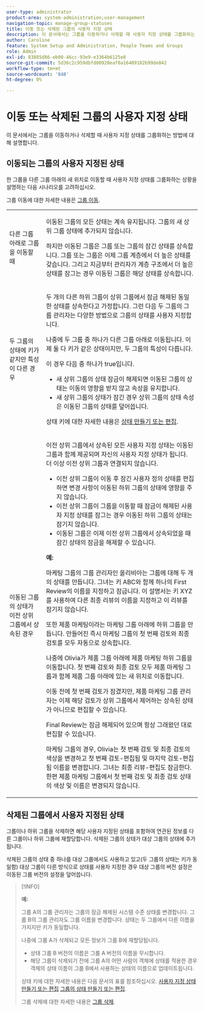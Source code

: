```yaml
---
user-type: administrator
product-area: system-administration;user-management
navigation-topic: manage-group-statuses
title: 이동 또는 삭제된 그룹의 사용자 지정 상태
description: 이 문서에서는 그룹을 이동하거나 삭제할 때 사용자 지정 상태를 그룹화하는 방법에 대해 설명합니다.
author: Caroline
feature: System Setup and Administration, People Teams and Groups
role: Admin
exl-id: 83885d86-eb00-46cc-93e9-e3364b6125e8
source-git-commit: 5d36c2c959dbfd00920eaf0a16409102b99de042
workflow-type: tm+mt
source-wordcount: '848'
ht-degree: 0%

---
```


# 이동 또는 삭제된 그룹의 사용자 지정 상태

이 문서에서는 그룹을 이동하거나 삭제할 때 사용자 지정 상태를 그룹화하는 방법에 대해 설명합니다.

## 이동되는 그룹의 사용자 지정된 상태

한 그룹을 다른 그룹 아래의 새 위치로 이동할 때 사용자 지정 상태를 그룹화하는 상황을 설명하는 다음 시나리오를 고려하십시오.

그룹 이동에 대한 자세한 내용은 [그룹 이동](../../../administration-and-setup/manage-groups/create-and-manage-groups/move-a-group.md).

<table style="table-layout:auto"> 
 <col> 
 </col> 
 <col> 
 </col> 
 <tbody> 
  <tr> 
   <td role="rowheader">다른 그룹 아래로 그룹을 이동할 때 </td> 
   <td> <p>이동된 그룹의 모든 상태는 계속 유지됩니다. 그룹의 새 상위 그룹 상태에 추가되지 않습니다.</p> <p>하지만 이동된 그룹은 그룹 또는 그룹의 잠긴 상태를 상속합니다. 그룹 또는 그룹은 이제 그룹 계층에서 더 높은 상태를 갖습니다. 그리고 지금부터 관리자가 계층 구조에서 더 높은 상태를 잠그는 경우 이동된 그룹은 해당 상태를 상속합니다.</p> </td> 
  </tr> 
  <tr> 
   <td role="rowheader">두 그룹의 상태에 키가 같지만 특성이 다른 경우</td> 
   <td> <p>두 개의 다른 하위 그룹이 상위 그룹에서 잠금 해제된 동일한 상태를 상속한다고 가정합니다. 그런 다음 두 그룹의 그룹 관리자는 다양한 방법으로 그룹의 상태를 사용자 지정합니다.</p> <p>나중에 두 그룹 중 하나가 다른 그룹 아래로 이동됩니다. 이제 둘 다 키가 같은 상태이지만, 두 그룹의 특성이 다릅니다.</p> <p>이 경우 다음 중 하나가 true입니다.</p> 
    <ul> 
     <li>새 상위 그룹의 상태 잠금이 해제되면 이동된 그룹의 상태는 이동의 영향을 받지 않고 속성을 유지합니다.</li> 
     <li>새 상위 그룹의 상태가 잠긴 경우 상위 그룹의 상태 속성은 이동된 그룹의 상태를 덮어씁니다.</li> 
    </ul> <p>상태 키에 대한 자세한 내용은 <a href="../../../administration-and-setup/customize-workfront/creating-custom-status-and-priority-labels/create-or-edit-a-status.md" class="MCXref xref">상태 만들기 또는 편집</a>.</p> </td> 
  </tr> 
  <tr> 
   <td>이동된 그룹의 상태가 이전 상위 그룹에서 상속된 경우 </td> 
   <td> <p>이전 상위 그룹에서 상속된 모든 사용자 지정 상태는 이동된 그룹과 함께 제공되며 자신의 사용자 지정 상태가 됩니다. 더 이상 이전 상위 그룹과 연결되지 않습니다.</p> 
    <ul> 
     <li>이전 상위 그룹이 이동 후 잠긴 사용자 정의 상태를 편집하면 변경 사항이 이동된 하위 그룹의 상태에 영향을 주지 않습니다.</li> 
     <li>이전 상위 그룹이 그룹을 이동할 때 잠금이 해제된 사용자 지정 상태를 잠그는 경우 이동된 하위 그룹의 상태는 잠기지 않습니다.</li> 
     <li>이동된 그룹은 이제 이전 상위 그룹에서 상속되었을 때 잠긴 상태의 잠금을 해제할 수 있습니다.</li> 
    </ul> 
     <p><b>예:</b><p> 
     <p>마케팅 그룹의 그룹 관리자인 올리비아는 그룹에 대해 두 개의 상태를 만듭니다. 그녀는 키 ABC와 함께 하나의 First Review의 이름을 지정하고 잠급니다. 이 설명서는 키 XYZ를 사용하여 다른 최종 리뷰의 이름을 지정하고 이 리뷰를 잠기지 않습니다.</p> 
     <p>또한 제품 마케팅이라는 마케팅 그룹 아래에 하위 그룹을 만듭니다. 만들어진 즉시 마케팅 그룹의 첫 번째 검토와 최종 검토를 모두 자동으로 상속합니다.</p> 
     <p>나중에 Olivia가 제품 그룹 아래에 제품 마케팅 하위 그룹을 이동합니다. 첫 번째 검토와 최종 검토 모두 제품 마케팅 그룹과 함께 제품 그룹 아래에 있는 새 위치로 이동합니다.</p> 
     <p>이동 전에 첫 번째 검토가 잠겼지만, 제품 마케팅 그룹 관리자는 이제 해당 검토가 상위 그룹에서 제어하는 상속된 상태가 아니므로 편집할 수 있습니다.</p> 
     <p>Final Review는 잠금 해제되어 있으며 항상 그래왔던 대로 편집할 수 있습니다.</p> 
     <p>마케팅 그룹의 경우, Olivia는 첫 번째 검토 및 최종 검토의 색상을 변경하고 첫 번째 검토-편집됨 및 마지막 검토-편집됨 이름을 변경합니다. 그녀는 최종 리뷰-편집도 잠금한다. 한편 제품 마케팅 그룹에서 첫 번째 검토 및 최종 검토 상태의 색상 및 이름은 변경되지 않습니다.</p> 
    </div> </td> 
  </tr> 
 </tbody> 
</table>

## 삭제된 그룹에서 사용자 지정된 상태

그룹이나 하위 그룹을 삭제하면 해당 사용자 지정된 상태를 포함하여 연관된 정보를 다른 그룹이나 하위 그룹에 재할당합니다. 삭제된 그룹의 상태가 대상 그룹의 상태에 추가됩니다.

삭제된 그룹의 상태 중 하나를 대상 그룹에서도 사용하고 있고(두 그룹의 상태는 키가 동일함) 대상 그룹이 다른 방식으로 상태를 사용자 지정한 경우 대상 그룹의 버전 설정은 이동된 그룹 버전의 설정을 덮어씁니다.

>[!INFO]
>
>**예:**
>
>그룹 A의 그룹 관리자는 그룹의 잠금 해제된 시스템 수준 상태를 변경합니다. 그룹 B의 그룹 관리자도 그룹 이름을 변경합니다. 상태는 두 그룹에서 다른 이름을 가지지만 키가 동일합니다.
>
>나중에 그룹 A가 삭제되고 모든 정보가 그룹 B에 재할당됩니다.
>
>* 상태 그룹 B 버전의 이름은 그룹 A 버전의 이름을 무시합니다.
>* 해당 그룹이 삭제되기 전에 그룹 A의 어떤 사람이 객체에 상태를 적용한 경우 객체의 상태 이름이 그룹 B에서 사용하는 상태의 이름으로 업데이트됩니다.
>
>상태 키에 대한 자세한 내용은 다음 문서의 표를 참조하십시오. [사용자 지정 상태 만들기 또는 편집](../../../administration-and-setup/customize-workfront/creating-custom-status-and-priority-labels/create-or-edit-a-status.md#create) [그룹의 상태 만들기 또는 편집](../../../administration-and-setup/manage-groups/manage-group-statuses/create-or-edit-a-group-status.md#create).
>
>그룹 삭제에 대한 자세한 내용은 [그룹 삭제](../../../administration-and-setup/manage-groups/create-and-manage-groups/delete-a-group.md).
